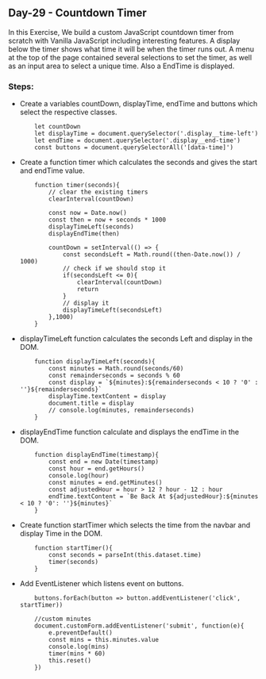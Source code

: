 ## Day-29 - Countdown Timer

In this Exercise, We build a custom JavaScript countdown timer from scratch with Vanilla JavaScript including interesting features. A display below the timer shows what time it will be when the timer runs out. A menu at the top of the page contained several selections to set the timer, as well as an input area to select a unique time. Also a EndTime is displayed.

### Steps:
- Create a variables countDown, displayTime, endTime and buttons which select the respective classes.
    ```
        let countDown
        let displayTime = document.querySelector('.display__time-left')
        let endTime = document.querySelector('.display__end-time')
        const buttons = document.querySelectorAll('[data-time]')
    ```
- Create a function timer which calculates the seconds and gives the start and endTime value.  
    ```
        function timer(seconds){
            // clear the existing timers
            clearInterval(countDown)

            const now = Date.now()
            const then = now + seconds * 1000
            displayTimeLeft(seconds)
            displayEndTime(then)

            countDown = setInterval(() => {
                const secondsLeft = Math.round((then-Date.now()) / 1000)
                // check if we should stop it
                if(secondsLeft <= 0){
                    clearInterval(countDown)
                    return
                }
                // display it
                displayTimeLeft(secondsLeft)
            },1000)
        }
    ```
- displayTimeLeft function calculates the seconds Left and display in the DOM.
    ```
        function displayTimeLeft(seconds){
            const minutes = Math.round(seconds/60)
            const remainderseconds = seconds % 60
            const display = `${minutes}:${remainderseconds < 10 ? '0' : ''}${remainderseconds}`
            displayTime.textContent = display
            document.title = display
            // console.log(minutes, remainderseconds)
        }
    ```
- displayEndTime function calculate and displays the endTime in the DOM.
    ```
        function displayEndTime(timestamp){
            const end = new Date(timestamp)
            const hour = end.getHours()
            console.log(hour)
            const minutes = end.getMinutes()
            const adjustedHour = hour > 12 ? hour - 12 : hour
            endTime.textContent = `Be Back At ${adjustedHour}:${minutes < 10 ? '0': ''}${minutes}`
        }
    ```
- Create function startTimer which selects the time from the navbar and display Time in the DOM.
    ```
        function startTimer(){
            const seconds = parseInt(this.dataset.time)
            timer(seconds)
        }
    ```


- Add EventListener which listens event on buttons.
    ```
        buttons.forEach(button => button.addEventListener('click', startTimer))

        //custom minutes
        document.customForm.addEventListener('submit', function(e){
            e.preventDefault()
            const mins = this.minutes.value
            console.log(mins)
            timer(mins * 60)
            this.reset()
        })
    ```